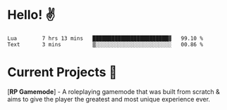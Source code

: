 # Hello! ✌️

<!--START_SECTION:waka-->
```text
Lua        7 hrs 13 mins   ████████████████████████▓   99.10 % 
Text       3 mins          ▒░░░░░░░░░░░░░░░░░░░░░░░░   00.86 % 
```
<!--END_SECTION:waka-->

# Current Projects 🎨
[**RP Gamemode**] - A roleplaying gamemode that was built from scratch & aims to give the player the greatest and most unique experience ever.
